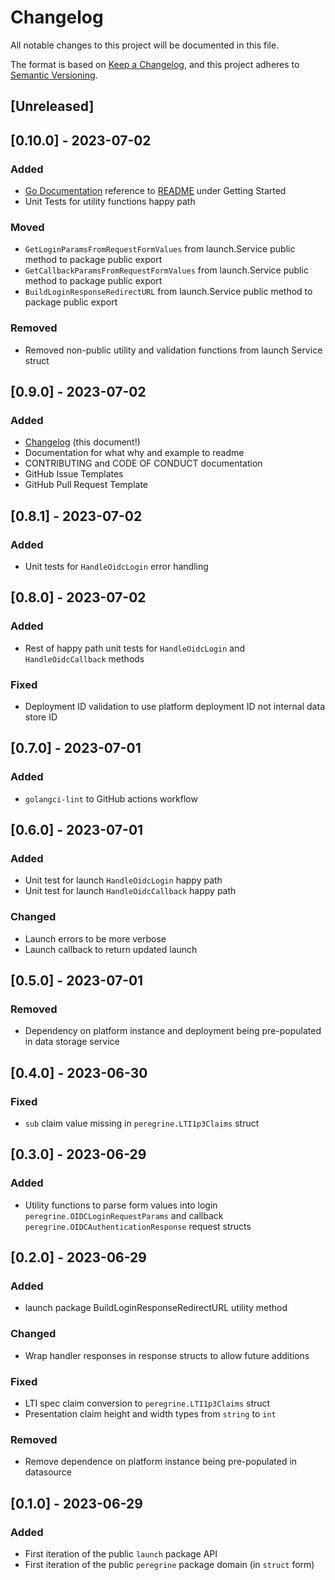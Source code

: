 # Changelog

All notable changes to this project will be documented in this file.

The format is based on [Keep a Changelog](https://keepachangelog.com/en/1.0.0/),
and this project adheres to [Semantic Versioning](https://semver.org/spec/v2.0.0.html).

## [Unreleased]

## [0.10.0] - 2023-07-02

### Added
- [Go Documentation](https://pkg.go.dev/github.com/stevenweathers/peregrine-lti) reference to [README](README.md) under Getting Started
- Unit Tests for utility functions happy path

### Moved
- `GetLoginParamsFromRequestFormValues` from launch.Service public method to package public export
- `GetCallbackParamsFromRequestFormValues` from launch.Service public method to package public export
- `BuildLoginResponseRedirectURL` from launch.Service public method to package public export

### Removed
- Removed non-public utility and validation functions from launch Service struct

## [0.9.0] - 2023-07-02

### Added
- [Changelog](CHANGELOG.md) (this document!)
- Documentation for what why and example to readme
- CONTRIBUTING and CODE OF CONDUCT documentation
- GitHub Issue Templates
- GitHub Pull Request Template

## [0.8.1] - 2023-07-02

### Added
- Unit tests for `HandleOidcLogin` error handling

## [0.8.0] - 2023-07-02

### Added
- Rest of happy path unit tests for `HandleOidcLogin` and `HandleOidcCallback` methods

### Fixed
- Deployment ID validation to use platform deployment ID not internal data store ID

## [0.7.0] - 2023-07-01

### Added
- `golangci-lint` to GitHub actions workflow

## [0.6.0] - 2023-07-01

### Added
- Unit test for launch `HandleOidcLogin` happy path
- Unit test for launch `HandleOidcCallback` happy path

### Changed
- Launch errors to be more verbose
- Launch callback to return updated launch

## [0.5.0] - 2023-07-01

### Removed
- Dependency on platform instance and deployment being pre-populated in data storage service

## [0.4.0] - 2023-06-30

### Fixed
- `sub` claim value missing in `peregrine.LTI1p3Claims` struct

## [0.3.0] - 2023-06-29

### Added
- Utility functions to parse form values into login `peregrine.OIDCLoginRequestParams` and callback `peregrine.OIDCAuthenticationResponse` request structs

## [0.2.0] - 2023-06-29

### Added
- launch package BuildLoginResponseRedirectURL utility method

### Changed
- Wrap handler responses in response structs to allow future additions

### Fixed

- LTI spec claim conversion to `peregrine.LTI1p3Claims` struct
- Presentation claim height and width types from `string` to `int`

### Removed
- Remove dependence on platform instance being pre-populated in datasource

## [0.1.0] - 2023-06-29

### Added
- First iteration of the public `launch` package API
- First iteration of the public `peregrine` package domain (in `struct` form)